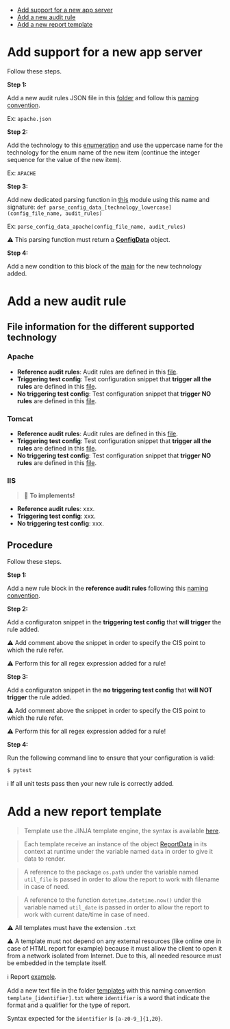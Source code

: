 - [Add support for a new app server](#Add-support-for-a-new-app-server)
- [Add a new audit rule](#add-a-new-audit-rule)
- [Add a new report template](#add-a-new-report-template)

# Add support for a new app server

Follow these steps.

**Step 1:**

Add a new audit rules JSON file in this [folder](references) and follow this [naming convention](Architecture.md#rules-configuration-convention).

Ex: `apache.json`

**Step 2:**

Add the technology to this [enumeration](common/server_type.py) and use the uppercase name for the technology for the enum name of the new item (continue the integer sequence for the value of the new item).

Ex: `APACHE`

**Step 3:**

Add new dedicated parsing function in [this](parsing/parser.py) module using this name and signature: `def parse_config_data_[technology_lowercase](config_file_name, audit_rules)`

Ex: `parse_config_data_apache(config_file_name, audit_rules)`

:warning: This parsing function must return a **[ConfigData](common/config_data.py)** object.

**Step 4:**

Add a new condition to this block of the [main](main.py#L36) for the new technology added. 

# Add a new audit rule

## File information for the different supported technology

### Apache

- **Reference audit rules**: Audit rules are defined in this [file](references/apache.json).
- **Triggering test config**: Test configuration snippet that **trigger all the rules** are defined in this [file](tests/data/apache_test_config_all_issues.conf).
- **No triggering test config**: Test configuration snippet that **trigger NO rules** are defined in this [file](tests/data/apache_test_config_no_issue.conf).

### Tomcat

- **Reference audit rules**: Audit rules are defined in this [file](references/tomcat.json).
- **Triggering test config**: Test configuration snippet that **trigger all the rules** are defined in this [file](tests/data/tomcat_test_config_all_issues.xml).
- **No triggering test config**: Test configuration snippet that **trigger NO rules** are defined in this [file](tests/data/tomcat_test_config_no_issue.xml).

### IIS

> :construction_worker: **To implements!**

- **Reference audit rules**: xxx.
- **Triggering test config**: xxx.
- **No triggering test config**: xxx.

## Procedure

Follow these steps.

**Step 1:**

Add a new rule block in the **reference audit rules** following this [naming convention](Architecture.md#rules-configuration-convention).

**Step 2:**

Add a configuraton snippet in the **triggering test config** that **will trigger** the rule added.

:warning: Add comment above the snippet in order to specify the CIS point to which the rule refer.

:warning: Perform this for all regex expression added for a rule!

**Step 3:**

Add a configuraton snippet in the **no triggering test config** that **will NOT trigger** the rule added.

:warning: Add comment above the snippet in order to specify the CIS point to which the rule refer.

:warning: Perform this for all regex expression added for a rule!

**Step 4:**

Run the following command line to ensure that your configuration is valid:

```shell
$ pytest
```

:information_source: If all unit tests pass then your new rule is correctly added.

# Add a new report template

> Template use the JINJA template engine, the syntax is available [here](https://jinja.palletsprojects.com/en/2.11.x/templates/).

> Each template receive an instance of the object [ReportData](common/report_data.py) in its context at runtime under the variable named `data` in order to give it data to render. 
 
> A reference to the package `os.path` under the variable named `util_file` is passed in order to allow the report to work with filename in case of need.

> A reference to the function `datetime.datetime.now()` under the variable named `util_date` is passed in order to allow the report to work with current date/time in case of need.

:warning: All templates must have the extension `.txt`

:warning: A template must not depend on any external resources (like online one in case of HTML report for example) because it must allow the client to open it from a network isolated from Internet. Due to this, all needed resource must be embedded in the template itself.

:information_source: Report [example](templates/template_html.txt).

Add a new text file in the folder [templates](templates) with this naming convention `template_[identifier].txt` where `identifier` is a word that indicate the format and a qualifier for the type of report.

Syntax expected for the `identifier` is `[a-z0-9_]{1,20}`.













